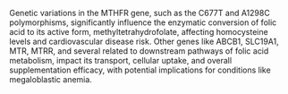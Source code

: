 Genetic variations in the MTHFR gene, such as the C677T and A1298C polymorphisms, significantly influence the enzymatic conversion of folic acid to its active form, methyltetrahydrofolate, affecting homocysteine levels and cardiovascular disease risk. Other genes like ABCB1, SLC19A1, MTR, MTRR, and several related to downstream pathways of folic acid metabolism, impact its transport, cellular uptake, and overall supplementation efficacy, with potential implications for conditions like megaloblastic anemia.